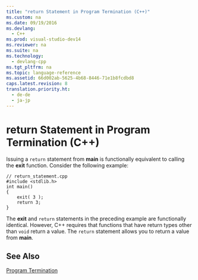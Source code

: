 ```yaml
---
title: "return Statement in Program Termination (C++)"
ms.custom: na
ms.date: 09/19/2016
ms.devlang: 
  - C++
ms.prod: visual-studio-dev14
ms.reviewer: na
ms.suite: na
ms.technology: 
  - devlang-cpp
ms.tgt_pltfrm: na
ms.topic: language-reference
ms.assetid: 66d002ab-5625-4b68-8446-71e1b8fcdbd8
caps.latest.revision: 8
translation.priority.ht: 
  - de-de
  - ja-jp
---
```

# return Statement in Program Termination (C++)
Issuing a `return` statement from **main** is functionally equivalent to calling the **exit** function. Consider the following example:  
  
```  
// return_statement.cpp  
#include <stdlib.h>  
int main()  
{  
    exit( 3 );  
    return 3;  
}  
```  
  
 The **exit** and `return` statements in the preceding example are functionally identical. However, C++ requires that functions that have return types other than `void` return a value. The `return` statement allows you to return a value from **main**.  
  
## See Also  
 [Program Termination](../vs140/Program-Termination.md)